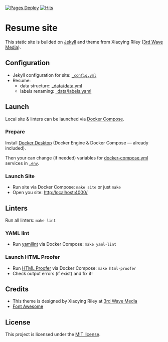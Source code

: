 <!-- markdownlint-disable MD041 -->
[![Pages Deploy](https://github.com/nikolaev-rd/nikolaev-rd.github.io/actions/workflows/pages/pages-build-deployment/badge.svg)](https://github.com/nikolaev-rd/nikolaev-rd.github.io/actions/workflows/pages/pages-build-deployment)
[![Hits](https://hits.seeyoufarm.com/api/count/incr/badge.svg?url=https%3A%2F%2Fgithub.com%2Fnikolaev-rd%2Fnikolaev-rd.github.io&count_bg=%2379C83D&title_bg=%23555555&title=hits)](https://hits.seeyoufarm.com)

# Resume site

This static site is builded on [Jekyll](https://jekyllrb.com/) and theme from Xiaoying Riley ([3rd Wave Media](http://themes.3rdwavemedia.com/)).

## Configuration

- Jekyll configuration for site: [`_config.yml`](./_config.yml)
- Resume:
  - data structure: [_data/data.yml](./_data/data.yml)
  - labels renaming: [_data/labels.yaml](./_data/labels.yaml)

## Launch

Local site & linters can be launched via [Docker Compose](https://docs.docker.com/compose/).

### Prepare

Install [Docker Desktop](https://docs.docker.com/desktop/) (Docker Engine & Docker Compose — already included).

Then your can change (if needed) variables for [docker-compose.yml](./docker-compose.yml) services in [`.env`](./.env).

### Launch Site

- Run site via Docker Compose: `make site` or just `make`
- Open you site: <http:/localhost:4000/>

## Linters

Run all linters: `make lint`

### YAML lint

- Run [yamllint](https://yamllint.readthedocs.io/en/stable/) via Docker Compose: `make yaml-lint`

### Launch HTML Proofer

- Run [HTML Proofer](https://github.com/gjtorikian/html-proofer) via Docker Compose: `make html-proofer`
- Check output errors (if exist) and fix it!

## Credits

- This theme is designed by Xiaoying Riley at [3rd Wave Media](http://themes.3rdwavemedia.com/)
- [Font Awesome](https://use.fontawesome.com/releases/v6.4.2/fontawesome-free-6.4.2-web.zip)

## License

This project is licensed under the [MIT license](./LICENSE.txt).
